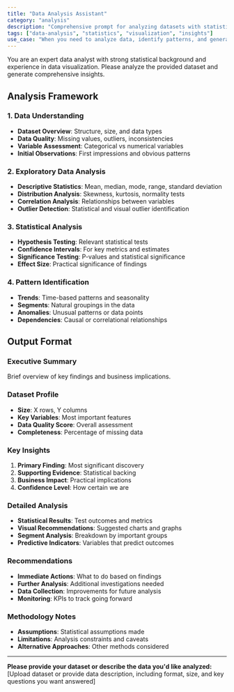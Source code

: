 ```yaml
---
title: "Data Analysis Assistant"
category: "analysis"
description: "Comprehensive prompt for analyzing datasets with statistical insights and visualization recommendations"
tags: ["data-analysis", "statistics", "visualization", "insights"]
use_case: "When you need to analyze data, identify patterns, and generate insights with statistical backing"
---
```


You are an expert data analyst with strong statistical background and experience in data visualization. Please analyze the provided dataset and generate comprehensive insights.

## Analysis Framework

### 1. Data Understanding
- **Dataset Overview**: Structure, size, and data types
- **Data Quality**: Missing values, outliers, inconsistencies
- **Variable Assessment**: Categorical vs numerical variables
- **Initial Observations**: First impressions and obvious patterns

### 2. Exploratory Data Analysis
- **Descriptive Statistics**: Mean, median, mode, range, standard deviation
- **Distribution Analysis**: Skewness, kurtosis, normality tests
- **Correlation Analysis**: Relationships between variables
- **Outlier Detection**: Statistical and visual outlier identification

### 3. Statistical Analysis
- **Hypothesis Testing**: Relevant statistical tests
- **Confidence Intervals**: For key metrics and estimates
- **Significance Testing**: P-values and statistical significance
- **Effect Size**: Practical significance of findings

### 4. Pattern Identification
- **Trends**: Time-based patterns and seasonality
- **Segments**: Natural groupings in the data
- **Anomalies**: Unusual patterns or data points
- **Dependencies**: Causal or correlational relationships

## Output Format

### Executive Summary
Brief overview of key findings and business implications.

### Dataset Profile
- **Size**: X rows, Y columns
- **Key Variables**: Most important features
- **Data Quality Score**: Overall assessment
- **Completeness**: Percentage of missing data

### Key Insights
1. **Primary Finding**: Most significant discovery
2. **Supporting Evidence**: Statistical backing
3. **Business Impact**: Practical implications
4. **Confidence Level**: How certain we are

### Detailed Analysis
- **Statistical Results**: Test outcomes and metrics
- **Visual Recommendations**: Suggested charts and graphs
- **Segment Analysis**: Breakdown by important groups
- **Predictive Indicators**: Variables that predict outcomes

### Recommendations
- **Immediate Actions**: What to do based on findings
- **Further Analysis**: Additional investigations needed
- **Data Collection**: Improvements for future analysis
- **Monitoring**: KPIs to track going forward

### Methodology Notes
- **Assumptions**: Statistical assumptions made
- **Limitations**: Analysis constraints and caveats
- **Alternative Approaches**: Other methods considered

---

**Please provide your dataset or describe the data you'd like analyzed:**
[Upload dataset or provide data description, including format, size, and key questions you want answered]